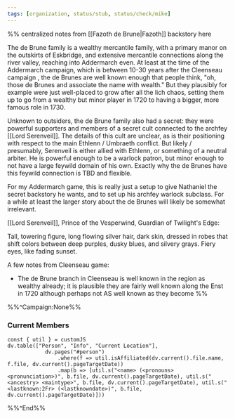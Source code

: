 ```yaml
---
tags: [organization, status/stub, status/check/mike]
---
```


%% centralized notes from [[Fazoth de Brune|Fazoth]] backstory here

The de Brune family is a wealthy mercantile family, with a primary manor on the outskirts of Eskbridge, and extensive mercantile connections along the river valley, reaching into Addermarch even.  At least at the time of the Addermarch campaign, which is between 10-30 years after the Cleenseau campaign , the de Brunes are well known enough that people think, "oh, those de Brunes and associate the name with wealth." But they plausibly for example were just well-placed to grow after all the lich chaos, setting them up to go from a wealthy but minor player in 1720 to having a bigger, more famous role in 1730. 

Unknown to outsiders, the de Brune family also had a secret: they were powerful supporters and members of a secret cult connected to the archfey [[Lord Serenveil]]. The details of this cult are unclear, as is their positioning with respect to the main Ethlenn / Umbraeth conflict. But likely / presumably, Serenveil is either allied with Ethlenn, or something of a neutral arbiter. He is powerful enough to be a warlock patron, but minor enough to not have a large feywild domain of his own. Exactly why the de Brunes have this feywild connection is TBD and flexible. 

For my Addermarch game, this is really just a setup to give Nathaniel the secret backstory he wants, and to set up his archfey warlock subclass. For a while at least the larger story about the de Brunes will likely be somewhat irrelevant. 

[[Lord Serenveil]], Prince of the Vesperwind, Guardian of Twilight's Edge:

Tall, towering figure, long flowing silver hair, dark skin, dressed in robes that shift colors between deep purples, dusky blues, and silvery grays. Fiery eyes, like fading sunset. 

A few notes from Cleenseau game:
* The de Brune branch in Cleenseau is well known in the region as wealthy already; it is plausible they are fairly well known along the Enst in 1720 although perhaps not AS well known as they become
%%

%%^Campaign:None%%
### Current Members

```dataviewjs
const { util } = customJS
dv.table(["Person", "Info", "Current Location"], 
			dv.pages("#person")
				.where(f => util.isAffiliated(dv.current().file.name, f.file, dv.current().pageTargetDate))
				.map(b => [util.s("<name> (<pronouns> <pronunciation>)", b.file, dv.current().pageTargetDate), util.s("<ancestry> <maintype>", b.file, dv.current().pageTargetDate), util.s("<lastknown:2Fr> (<lastknowndate>)", b.file, dv.current().pageTargetDate)]))
```
%%^End%%